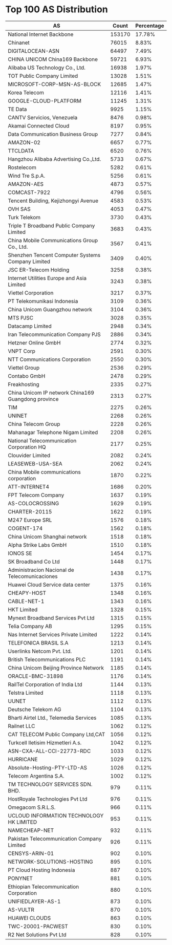 # Top 100 AS Distribution
| AS | Count | Percentage |
|----|----|----|
| National Internet Backbone | 153170 | 17.78% |
| Chinanet | 76015 | 8.83% |
| DIGITALOCEAN-ASN | 64497 | 7.49% |
| CHINA UNICOM China169 Backbone | 59721 | 6.93% |
| Alibaba US Technology Co., Ltd. | 16938 | 1.97% |
| TOT Public Company Limited | 13028 | 1.51% |
| MICROSOFT-CORP-MSN-AS-BLOCK | 12685 | 1.47% |
| Korea Telecom | 12116 | 1.41% |
| GOOGLE-CLOUD-PLATFORM | 11245 | 1.31% |
| TE Data | 9925 | 1.15% |
| CANTV Servicios, Venezuela | 8476 | 0.98% |
| Akamai Connected Cloud | 8197 | 0.95% |
| Data Communication Business Group | 7277 | 0.84% |
| AMAZON-02 | 6657 | 0.77% |
| TTCLDATA | 6520 | 0.76% |
| Hangzhou Alibaba Advertising Co.,Ltd. | 5733 | 0.67% |
| Rostelecom | 5282 | 0.61% |
| Wind Tre S.p.A. | 5256 | 0.61% |
| AMAZON-AES | 4873 | 0.57% |
| COMCAST-7922 | 4796 | 0.56% |
| Tencent Building, Kejizhongyi Avenue | 4583 | 0.53% |
| OVH SAS | 4053 | 0.47% |
| Turk Telekom | 3730 | 0.43% |
| Triple T Broadband Public Company Limited | 3683 | 0.43% |
| China Mobile Communications Group Co., Ltd. | 3567 | 0.41% |
| Shenzhen Tencent Computer Systems Company Limited | 3409 | 0.40% |
| JSC ER-Telecom Holding | 3258 | 0.38% |
| Internet Utilities Europe and Asia Limited | 3243 | 0.38% |
| Viettel Corporation | 3217 | 0.37% |
| PT Telekomunikasi Indonesia | 3109 | 0.36% |
| China Unicom Guangzhou network | 3104 | 0.36% |
| MTS PJSC | 3028 | 0.35% |
| Datacamp Limited | 2948 | 0.34% |
| Iran Telecommunication Company PJS | 2886 | 0.34% |
| Hetzner Online GmbH | 2774 | 0.32% |
| VNPT Corp | 2591 | 0.30% |
| NTT Communications Corporation | 2550 | 0.30% |
| Viettel Group | 2536 | 0.29% |
| Contabo GmbH | 2478 | 0.29% |
| Freakhosting | 2335 | 0.27% |
| China Unicom IP network China169 Guangdong province | 2313 | 0.27% |
| TIM | 2275 | 0.26% |
| UNINET | 2268 | 0.26% |
| China Telecom Group | 2228 | 0.26% |
| Mahanagar Telephone Nigam Limited | 2208 | 0.26% |
| National Telecommunication Corporation HQ | 2177 | 0.25% |
| Clouvider Limited | 2082 | 0.24% |
| LEASEWEB-USA-SEA | 2062 | 0.24% |
| China Mobile communications corporation | 1870 | 0.22% |
| ATT-INTERNET4 | 1686 | 0.20% |
| FPT Telecom Company | 1637 | 0.19% |
| AS-COLOCROSSING | 1629 | 0.19% |
| CHARTER-20115 | 1622 | 0.19% |
| M247 Europe SRL | 1576 | 0.18% |
| COGENT-174 | 1562 | 0.18% |
| China Unicom Shanghai network | 1518 | 0.18% |
| Alpha Strike Labs GmbH | 1510 | 0.18% |
| IONOS SE | 1454 | 0.17% |
| SK Broadband Co Ltd | 1448 | 0.17% |
| Administracion Nacional de Telecomunicaciones | 1438 | 0.17% |
| Huawei Cloud Service data center | 1375 | 0.16% |
| CHEAPY-HOST | 1348 | 0.16% |
| CABLE-NET-1 | 1343 | 0.16% |
| HKT Limited | 1328 | 0.15% |
| Mynext Broadband Services Pvt Ltd | 1315 | 0.15% |
| Telia Company AB | 1295 | 0.15% |
| Nas Internet Services Private Limited | 1222 | 0.14% |
| TELEFONICA BRASIL S.A | 1213 | 0.14% |
| Userlinks Netcom Pvt. Ltd. | 1201 | 0.14% |
| British Telecommunications PLC | 1191 | 0.14% |
| China Unicom Beijing Province Network | 1185 | 0.14% |
| ORACLE-BMC-31898 | 1176 | 0.14% |
| RailTel Corporation of India Ltd | 1144 | 0.13% |
| Telstra Limited | 1118 | 0.13% |
| UUNET | 1112 | 0.13% |
| Deutsche Telekom AG | 1104 | 0.13% |
| Bharti Airtel Ltd., Telemedia Services | 1085 | 0.13% |
| Railnet LLC | 1062 | 0.12% |
| CAT TELECOM Public Company Ltd,CAT | 1056 | 0.12% |
| Turkcell Iletisim Hizmetleri A.s. | 1042 | 0.12% |
| ASN-CXA-ALL-CCI-22773-RDC | 1033 | 0.12% |
| HURRICANE | 1029 | 0.12% |
| Absolute-Hosting-PTY-LTD-AS | 1026 | 0.12% |
| Telecom Argentina S.A. | 1002 | 0.12% |
| TM TECHNOLOGY SERVICES SDN. BHD. | 979 | 0.11% |
| HostRoyale Technologies Pvt Ltd | 976 | 0.11% |
| Omegacom S.R.L.S. | 966 | 0.11% |
| UCLOUD INFORMATION TECHNOLOGY HK LIMITED | 953 | 0.11% |
| NAMECHEAP-NET | 932 | 0.11% |
| Pakistan Telecommunication Company Limited | 926 | 0.11% |
| CENSYS-ARIN-01 | 902 | 0.10% |
| NETWORK-SOLUTIONS-HOSTING | 895 | 0.10% |
| PT Cloud Hosting Indonesia | 887 | 0.10% |
| PONYNET | 881 | 0.10% |
| Ethiopian Telecommunication Corporation | 880 | 0.10% |
| UNIFIEDLAYER-AS-1 | 873 | 0.10% |
| AS-VULTR | 870 | 0.10% |
| HUAWEI CLOUDS | 863 | 0.10% |
| TWC-20001-PACWEST | 830 | 0.10% |
| R2 Net Solutions Pvt Ltd | 828 | 0.10% |
